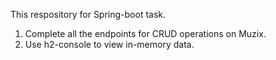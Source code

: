 This respository for Spring-boot task.

1. Complete all the endpoints for CRUD operations on Muzix.
2. Use h2-console to view in-memory data.
